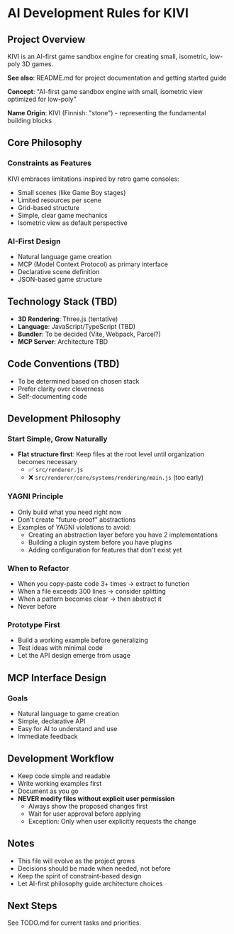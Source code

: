 # AI Development Rules for KIVI

## Project Overview
KIVI is an AI-first game sandbox engine for creating small, isometric, low-poly 3D games.

**See also**: README.md for project documentation and getting started guide

**Concept**: "AI-first game sandbox engine with small, isometric view optimized for low-poly"

**Name Origin**: KIVI (Finnish: "stone") - representing the fundamental building blocks

## Core Philosophy

### Constraints as Features
KIVI embraces limitations inspired by retro game consoles:
- Small scenes (like Game Boy stages)
- Limited resources per scene
- Grid-based structure
- Simple, clear game mechanics
- Isometric view as default perspective

### AI-First Design
- Natural language game creation
- MCP (Model Context Protocol) as primary interface
- Declarative scene definition
- JSON-based game structure

## Technology Stack (TBD)
- **3D Rendering**: Three.js (tentative)
- **Language**: JavaScript/TypeScript (TBD)
- **Bundler**: To be decided (Vite, Webpack, Parcel?)
- **MCP Server**: Architecture TBD

## Code Conventions (TBD)
- To be determined based on chosen stack
- Prefer clarity over cleverness
- Self-documenting code

## Development Philosophy

### Start Simple, Grow Naturally
- **Flat structure first**: Keep files at the root level until organization becomes necessary
  - ✅ `src/renderer.js`
  - ❌ `src/renderer/core/systems/rendering/main.js` (too early)

### YAGNI Principle
- Only build what you need right now
- Don't create "future-proof" abstractions
- Examples of YAGNI violations to avoid:
  - Creating an abstraction layer before you have 2 implementations
  - Building a plugin system before you have plugins
  - Adding configuration for features that don't exist yet

### When to Refactor
- When you copy-paste code 3+ times → extract to function
- When a file exceeds 300 lines → consider splitting
- When a pattern becomes clear → then abstract it
- Never before

### Prototype First
- Build a working example before generalizing
- Test ideas with minimal code
- Let the API design emerge from usage

## MCP Interface Design

### Goals
- Natural language to game creation
- Simple, declarative API
- Easy for AI to understand and use
- Immediate feedback

## Development Workflow
- Keep code simple and readable
- Write working examples first
- Document as you go
- **NEVER modify files without explicit user permission**
  - Always show the proposed changes first
  - Wait for user approval before applying
  - Exception: Only when user explicitly requests the change

## Notes
- This file will evolve as the project grows
- Decisions should be made when needed, not before
- Keep the spirit of constraint-based design
- Let AI-first philosophy guide architecture choices

## Next Steps
See TODO.md for current tasks and priorities.
